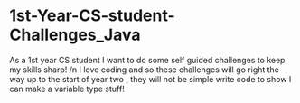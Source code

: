 # 1st-Year-CS-student-Challenges_Java
As a 1st year CS student I want to do some self guided challenges to keep my skills sharp! /n
I love coding and so these challenges will go right the way up to the start of year two ,
they will not be simple write code to show I can make a variable type stuff!
